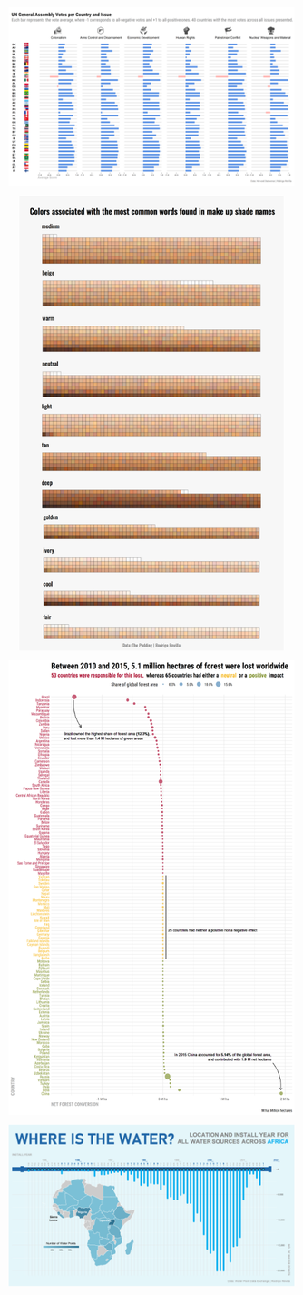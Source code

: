 ![](2021-13/un_votes.png)

<p align="center"><img src="2021-14/makeup.png" height="800"></p>
<p align="center"><img src="2021-15/deforestation.png" height="800"></p>

![](2021-19/africa_water.png)
